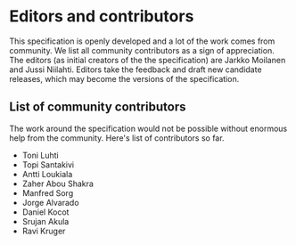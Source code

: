 # Editors and contributors

This specification is openly developed and a lot of the work comes from community. We list all community contributors as a sign of appreciation. The editors (as initial creators of the the specification) are Jarkko Moilanen and Jussi Niilahti. Editors take the feedback and draft new candidate releases, which may become the versions of the specification. 

## List of community contributors 

The work around the specification would not be possible without enormous help from the community. Here's list of contributors so far. 

* Toni Luhti
* Topi Santakivi
* Antti Loukiala
* Zaher Abou Shakra
* Manfred Sorg
* Jorge Alvarado
* Daniel Kocot
* Srujan Akula
* Ravi Kruger

